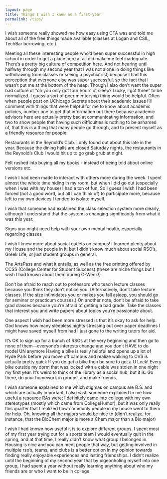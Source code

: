```yaml
---
layout: page
title: Things I wish I knew as a first-year
permalink: /tips/
---
```


I wish someone really showed me how easy using CTA was and told me about all of the free things made available (classes at Logan and CSIL, TechBar borrowing, etc.).

Meeting all these interesting people who’d been super successful in high school in order to get a place here at all did make me feel inadequate. There’s a pretty big culture of competition here. And not hearing until halfway through my second year that I was not alone in doing things like withdrawing from classes or seeing a psychiatrist, because I had this perception that everyone else was super successful, so the fact that I wasn’t put me at the bottom of the heap. Though I also don’t want the super bad culture of “oh you only got four hours of sleep? Lucky, I got three” to be normalized. I guess a sort of peer mentorship thing would be helpful. Often when people post on UChicago Secrets about their academic issues I’ll comment with things that were helpful for me to know about academic policies, number one to get that information out there because academic advisors here are actually pretty bad at communicating information, and two to show people that having such difficulties is nothing to be ashamed of, that this is a thing that many people go through, and to present myself as a friendly resource for people.

Restaurants in the Reynold’s Club. I only found out about this late in the year. Because the dining halls are closed Saturday nights, the restaurants in the Reynold’s Club I would hit up to go grab grub at night.

Felt rushed into buying all my books - instead of being told about online versions etc. 

I wish I had been made to interact with others more during the week. I spent almost the whole time hiding in my room, but when I did go out (especially when I was with my house) I had a ton of fun. So I guess I wish I had been forced (not a good word, but all I can think of) to participate more, because left to my own devices I tended to isolate myself. 

I wish that someone had explained the class selection system more clearly, although I understand that the system is changing significantly from what it was this year.

Signs you might need help with your own mental health, especially regarding classes

I wish I knew more about social outlets on campus! I learned plenty about my House and the people in it, but I didn't know much about social RSO’s, Greek Life, or just student groups in general.

The ArtsPass and what it entails, as well as the free printing offered by CCSS (College Center for Student Success) (these are niche things but I wish I had known about them during O-Week!)

Don’t be afraid to reach out to professors who teach lecture classes because you think they don’t notice you. (Alternatively, don’t take lecture classes. If the size intimidates you or makes you fall asleep, you should go for seminar or practicum courses.) On another note, don’t be afraid to take grad classes because you’re afraid of getting a bad grade. Take the classes that interest you and write papers about topics you’re passionate about.

One aspect I wish had been more stressed is that it’s okay to ask for help. God knows how many sleepless nights stressing out over paper deadlines I might have saved myself from had I just gone to the writing tutors for aid.

It’s OK to sign up for a bunch of RSOs at the very beginning and then go to none of them—everyone’s interests change and you don’t HAVE to do model UN anymore
Having a bike is really helpful and opens up a lot of Hyde Park before you move off campus and realize walking to CVS is actually pretty quick
If you do get a bike then be sure to get a U Lock! Every bike outside my dorm that was locked with a cable was stolen in one night my first year.
It’s weird to think of the library as a social hub, but it is. Go there, do your homework in groups, and make friends.

I wish someone explained to me which stigmas on campus are B.S. and which are actually important,  I also wish someone explained to me how useful a resource RAs were; I definitely came into college with my own stereotypes (mostly which came from CollegeHumor), but it was only really this quarter that I realized how commonly people in my house went to them for help.  Oh, knowing all the majors would be nice to (didn’t realize, for instance, that the BioChem major is more a Chem major than a Bio major)

I wish I had known how useful it is to explore different groups.  I spent most of my first year trying out for a sports team I would eventually quit in the spring, and at that time, I really didn’t know what group I belonged in.  Housing is nice and you can meet people that way, but getting involved in multiple rso’s, teams, and clubs is a better option in my opinion towards finding really enjoyable experiences and lasting friendships.  I didn’t realize until the beginning of my second year that by pigeonholing myself into one group, I had spent a year without really learning anything about who my friends are or who I want to be in college.
